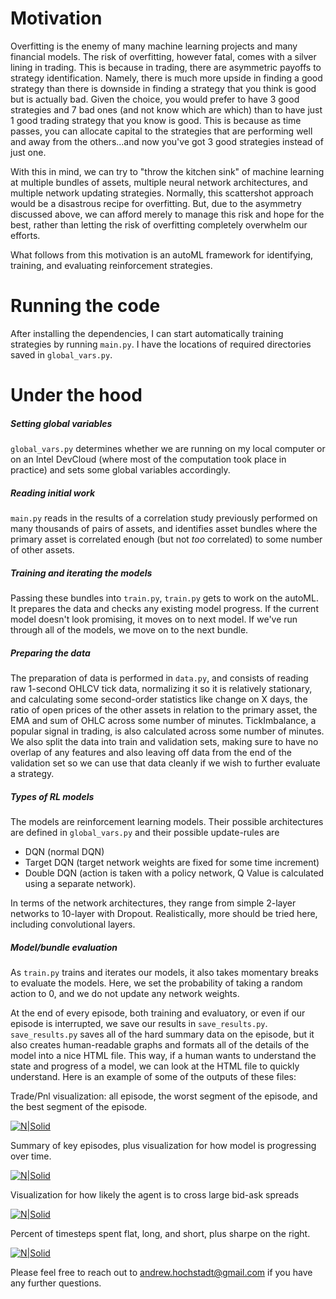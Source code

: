 # Motivation

Overfitting is the enemy of many machine learning projects and many financial models. The risk of overfitting, however fatal, comes with a silver lining in trading. This is because in trading, there are asymmetric payoffs to strategy identification. Namely, there is much more upside in finding a good strategy than there is downside in finding a strategy that you think is good but is actually bad. Given the choice, you would prefer to have 3 good strategies and 7 bad ones (and not know which are which) than to have just 1 good trading strategy that you know is good. This is because as time passes, you can allocate capital to the strategies that are performing well and away from the others...and now you've got 3 good strategies instead of just one.

With this in mind, we can try to "throw the kitchen sink" of machine learning at multiple bundles of assets, multiple neural network architectures, and multiple network updating strategies. Normally, this scattershot approach would be a disastrous recipe for overfitting. But, due to the asymmetry discussed above, we can afford merely to manage this risk and hope for the best, rather than letting the risk of overfitting completely overwhelm our efforts. 

What follows from this motivation is an autoML framework for identifying, training, and evaluating reinforcement strategies.

# Running the code
After installing the dependencies, I can start automatically training strategies by running `main.py`. I have the locations of required directories saved in `global_vars.py`. 

# Under the hood
##### Setting global variables
`global_vars.py` determines whether we are running on my local computer or on an Intel DevCloud (where most of the computation took place in practice) and sets some global variables accordingly.

##### Reading initial work
`main.py` reads in the results of a correlation study previously performed on many thousands of pairs of assets, and identifies asset bundles where the primary asset is correlated enough (but not *too* correlated) to some number of other assets.

##### Training and iterating the models
Passing these bundles into `train.py`, `train.py` gets to work on the autoML. It prepares the data and checks any existing model progress. If the current model doesn't look promising, it moves on to next model. If we've run through all of the models, we move on to the next bundle. 

##### Preparing the data
The preparation of data is performed in `data.py`, and consists of reading raw 1-second OHLCV tick data, normalizing it so it is relatively stationary, and calculating some second-order statistics like change on X days, the ratio of open prices of the other assets in relation to the primary asset, the EMA and sum of OHLC across some number of minutes. TickImbalance, a popular signal in trading, is also calculated across some number of minutes. We also split the data into train and validation sets, making sure to have no overlap of any features and also leaving off data from the end of the validation set so we can use that data cleanly if we wish to further evaluate a strategy.

##### Types of RL models
The models are reinforcement learning models. Their possible architectures are defined in `global_vars.py` and their possible update-rules are 
- DQN (normal DQN)
- Target DQN (target network weights are fixed for some time increment)
- Double DQN (action is taken with a policy network, Q Value is calculated using a separate network).  

In terms of the network architectures, they range from simple 2-layer networks to 10-layer with Dropout. Realistically, more should be tried here, including convolutional layers.

##### Model/bundle evaluation
As `train.py` trains and iterates our models, it also takes momentary breaks to evaluate the models. Here, we set the probability of taking a random action to 0, and we do not update any network weights.

At the end of every episode, both training and evaluatory, or even if our episode is interrupted, we save our results in `save_results.py`. `save_results.py` saves all of the hard summary data on the episode, but it also creates human-readable graphs and formats all of the details of the model into a nice HTML file. This way, if a human wants to understand the state and progress of a model, we can look at the HTML file to quickly understand. Here is an example of some of the outputs of these files: 

Trade/Pnl visualization: all episode, the worst segment of the episode, and the best segment of the episode.

[![N|Solid](https://lh3.googleusercontent.com/gX-D6C7Hjf4G3O4ZaVXF6WSBdl5WXEIoDwpfRwuDSYfa1vJuKxgfBnRveCF4h_72FGL6_irrHeyLRThA4VRoD0EzI2ZJ_IokYpIzWeAE_WURQ4cqaec9m68-ajDJpIOxRAsbWmxxzQ=w2400)](https://lh3.googleusercontent.com/gX-D6C7Hjf4G3O4ZaVXF6WSBdl5WXEIoDwpfRwuDSYfa1vJuKxgfBnRveCF4h_72FGL6_irrHeyLRThA4VRoD0EzI2ZJ_IokYpIzWeAE_WURQ4cqaec9m68-ajDJpIOxRAsbWmxxzQ=w2400)

Summary of key episodes, plus visualization for how model is progressing over time.

[![N|Solid](https://lh3.googleusercontent.com/aYkRNgdw-V0ZLGFZN3-NfvqM_t5CIKGTh7VYakhbIwGS5Xezt28fihAihZkJax0MMDKRjgc-DaLu085ta_G0wenqpfeDDlU8h97R9MyW9kDd2cDSKpanp47hCaKTADQouMvskaWJwA=w2400)](https://lh3.googleusercontent.com/aYkRNgdw-V0ZLGFZN3-NfvqM_t5CIKGTh7VYakhbIwGS5Xezt28fihAihZkJax0MMDKRjgc-DaLu085ta_G0wenqpfeDDlU8h97R9MyW9kDd2cDSKpanp47hCaKTADQouMvskaWJwA=w2400)

Visualization for how likely the agent is to cross large bid-ask spreads

[![N|Solid](https://lh3.googleusercontent.com/Qskg-v_0HT98bPKndTTaUKlDurgmOaE1QpLBk9D8DU3KwOOg_y1T_eAI51ibmC9w5OLrwK3Tta5jBAit_-QZDZHf6oWDFcRmbSdoHTPfFNZvGwm4gP3FkCoi3Oalu4_XrBWewQ7NXg=w2400)](https://lh3.googleusercontent.com/Qskg-v_0HT98bPKndTTaUKlDurgmOaE1QpLBk9D8DU3KwOOg_y1T_eAI51ibmC9w5OLrwK3Tta5jBAit_-QZDZHf6oWDFcRmbSdoHTPfFNZvGwm4gP3FkCoi3Oalu4_XrBWewQ7NXg=w2400)

Percent of timesteps spent flat, long, and short, plus sharpe on the right.

[![N|Solid](https://lh3.googleusercontent.com/aSbvRr_aII_IbRTuFS_vaEFRaz-iuNUcfb7RpLXUS_4Zn8zunMchFlT65FWCSLEB8FlRKbTjYpgM7n3CuYz3m1xdi5bMw9eQ4gJO3JoC0KJNaxwsWZYxnoDRYGfZyDL2ZoEC5j5kPA=w2400)](https://lh3.googleusercontent.com/aSbvRr_aII_IbRTuFS_vaEFRaz-iuNUcfb7RpLXUS_4Zn8zunMchFlT65FWCSLEB8FlRKbTjYpgM7n3CuYz3m1xdi5bMw9eQ4gJO3JoC0KJNaxwsWZYxnoDRYGfZyDL2ZoEC5j5kPA=w2400)


Please feel free to reach out to andrew.hochstadt@gmail.com if you have any further questions.
